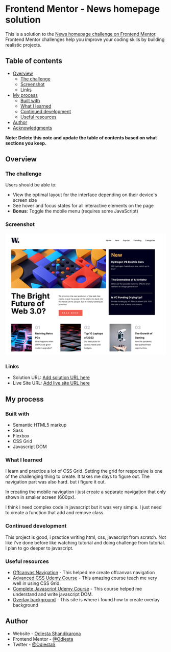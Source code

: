# Frontend Mentor - News homepage solution

This is a solution to the [News homepage challenge on Frontend Mentor](https://www.frontendmentor.io/challenges/news-homepage-H6SWTa1MFl). Frontend Mentor challenges help you improve your coding skills by building realistic projects. 

## Table of contents

- [Overview](#overview)
  - [The challenge](#the-challenge)
  - [Screenshot](#screenshot)
  - [Links](#links)
- [My process](#my-process)
  - [Built with](#built-with)
  - [What I learned](#what-i-learned)
  - [Continued development](#continued-development)
  - [Useful resources](#useful-resources)
- [Author](#author)
- [Acknowledgments](#acknowledgments)

**Note: Delete this note and update the table of contents based on what sections you keep.**

## Overview

### The challenge

Users should be able to:

- View the optimal layout for the interface depending on their device's screen size
- See hover and focus states for all interactive elements on the page
- **Bonus**: Toggle the mobile menu (requires some JavaScript)

### Screenshot

![](./screenshot.png)

### Links

- Solution URL: [Add solution URL here](https://your-solution-url.com)
- Live Site URL: [Add live site URL here](https://your-live-site-url.com)

## My process

### Built with

- Semantic HTML5 markup
- Sass
- Flexbox
- CSS Grid
- Javascript DOM

### What I learned

I learn and practice a lot of CSS Grid. Setting the grid for responsive is one of the challenging thing to create. It takes me days to figure out. The navigation part was also hard. but i figure it out.

In creating the mobile navigation i just create a separate navigation that only shown in smaller screen (600px).

I think i need complex code in javascript but it was very simple. I just need to create a function that add and remove class.

### Continued development

This project is good, i practice writing html, css, javascript from scratch. Not like i've done before like watching tutorial and doing challenge from tutorial. I plan to go deeper to javascript.

### Useful resources

- [Offcanvas Navigation](https://www.w3schools.com/howto/howto_js_off-canvas.asp) - This helped me create offcanvas navigation
- [Advanced CSS Udemy Course](https://www.udemy.com/course/advanced-css-and-sass/) - This amazing course teach me very well in using CSS Grid.
- [Complete Javascript Udemy Course](https://www.udemy.com/course/the-complete-javascript-course/) - This course helped me understand and write javascript DOM.
- [Overlay background](https://www.w3schools.com/howto/howto_css_overlay.asp) - This site is where i found how to create overlay background

## Author

- Website - [Odiesta Shandikarona](https://github.com/Odiesta)
- Frontend Mentor - [@Odiesta](https://www.frontendmentor.io/profile/Odiesta)
- Twitter - [@OdiestaS](https://twitter.com/OdiestaS)
